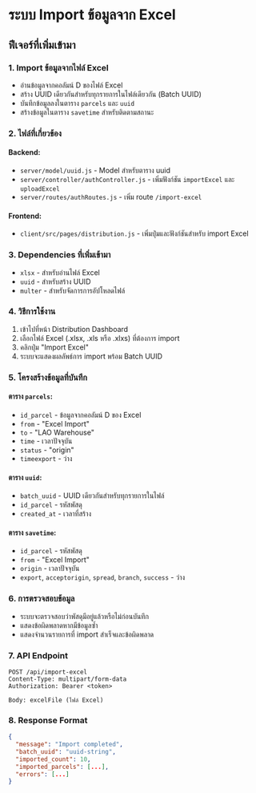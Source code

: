 # ระบบ Import ข้อมูลจาก Excel

## ฟีเจอร์ที่เพิ่มเข้ามา

### 1. Import ข้อมูลจากไฟล์ Excel
- อ่านข้อมูลจากคอลัมน์ D ของไฟล์ Excel
- สร้าง UUID เดียวกันสำหรับทุกรายการในไฟล์เดียวกัน (Batch UUID)
- บันทึกข้อมูลลงในตาราง `parcels` และ `uuid`
- สร้างข้อมูลในตาราง `savetime` สำหรับติดตามสถานะ

### 2. ไฟล์ที่เกี่ยวข้อง

#### Backend:
- `server/model/uuid.js` - Model สำหรับตาราง uuid
- `server/controller/authController.js` - เพิ่มฟังก์ชัน `importExcel` และ `uploadExcel`
- `server/routes/authRoutes.js` - เพิ่ม route `/import-excel`

#### Frontend:
- `client/src/pages/distribution.js` - เพิ่มปุ่มและฟังก์ชันสำหรับ import Excel

### 3. Dependencies ที่เพิ่มเข้ามา
- `xlsx` - สำหรับอ่านไฟล์ Excel
- `uuid` - สำหรับสร้าง UUID
- `multer` - สำหรับจัดการการอัปโหลดไฟล์

### 4. วิธีการใช้งาน

1. เข้าไปที่หน้า Distribution Dashboard
2. เลือกไฟล์ Excel (.xlsx, .xls หรือ .xlxs) ที่ต้องการ import
3. คลิกปุ่ม "Import Excel"
4. ระบบจะแสดงผลลัพธ์การ import พร้อม Batch UUID

### 5. โครงสร้างข้อมูลที่บันทึก

#### ตาราง `parcels`:
- `id_parcel` - ข้อมูลจากคอลัมน์ D ของ Excel
- `from` - "Excel Import"
- `to` - "LAO Warehouse"
- `time` - เวลาปัจจุบัน
- `status` - "origin"
- `timeexport` - ว่าง

#### ตาราง `uuid`:
- `batch_uuid` - UUID เดียวกันสำหรับทุกรายการในไฟล์
- `id_parcel` - รหัสพัสดุ
- `created_at` - เวลาที่สร้าง

#### ตาราง `savetime`:
- `id_parcel` - รหัสพัสดุ
- `from` - "Excel Import"
- `origin` - เวลาปัจจุบัน
- `export`, `acceptorigin`, `spread`, `branch`, `success` - ว่าง

### 6. การตรวจสอบข้อมูล
- ระบบจะตรวจสอบว่าพัสดุมีอยู่แล้วหรือไม่ก่อนบันทึก
- แสดงข้อผิดพลาดหากมีข้อมูลซ้ำ
- แสดงจำนวนรายการที่ import สำเร็จและข้อผิดพลาด

### 7. API Endpoint
```
POST /api/import-excel
Content-Type: multipart/form-data
Authorization: Bearer <token>

Body: excelFile (ไฟล์ Excel)
```

### 8. Response Format
```json
{
  "message": "Import completed",
  "batch_uuid": "uuid-string",
  "imported_count": 10,
  "imported_parcels": [...],
  "errors": [...]
}
```
